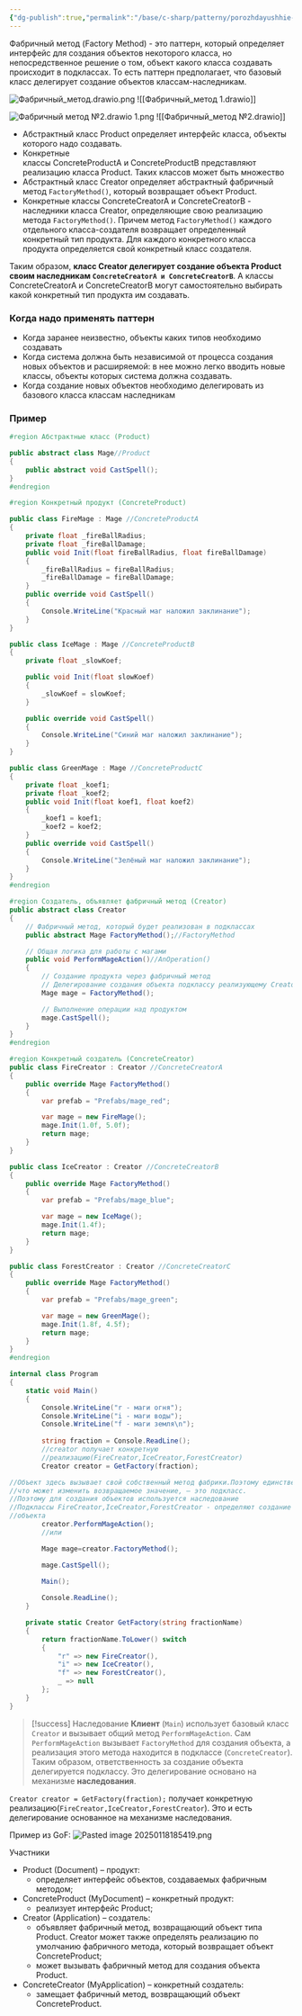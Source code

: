 ```yaml
---
{"dg-publish":true,"permalink":"/base/c-sharp/patterny/porozhdayushhie-patterny/fabrichnyj-metod-factory-method/"}
---
```


Фабричный метод (Factory Method) - это паттерн, который определяет интерфейс для создания объектов некоторого класса, но непосредственное решение о том, объект какого класса создавать происходит в подклассах. То есть паттерн предполагает, что базовый класс делегирует создание объектов классам-наследникам.

![Фабричный_метод.drawio.png](/img/user/Files/Image/%D0%A4%D0%B0%D0%B1%D1%80%D0%B8%D1%87%D0%BD%D1%8B%D0%B9_%D0%BC%D0%B5%D1%82%D0%BE%D0%B4.drawio.png)
![[Фабричный_метод 1.drawio]]

![Фабричный метод №2.drawio 1.png](/img/user/Files/Image/%D0%A4%D0%B0%D0%B1%D1%80%D0%B8%D1%87%D0%BD%D1%8B%D0%B9%20%D0%BC%D0%B5%D1%82%D0%BE%D0%B4%20%E2%84%962.drawio%201.png)
![[Фабричный_метод №2.drawio]]

- Абстрактный класс Product определяет интерфейс класса, объекты которого надо создавать.
- Конкретные классы ConcreteProductA и ConcreteProductB представляют реализацию класса Product. Таких классов может быть множество
- Абстрактный класс Creator определяет абстрактный фабричный метод `FactoryMethod()`, который возвращает объект Product.
- Конкретные классы ConcreteCreatorA и ConcreteCreatorB - наследники класса Creator, определяющие свою реализацию метода `FactoryMethod()`. Причем метод `FactoryMethod()` каждого отдельного класса-создателя возвращает определенный конкретный тип продукта. Для каждого конкретного класса продукта определяется свой конкретный класс создателя.
    
Таким образом, **класс Creator делегирует создание объекта Product своим наследникам `ConcreteCreatorA и ConcreteCreatorB`**. А классы ConcreteCreatorA и ConcreteCreatorB могут самостоятельно выбирать какой конкретный тип продукта им создавать.

### Когда надо применять паттерн

- Когда заранее неизвестно, объекты каких типов необходимо создавать
- Когда система должна быть независимой от процесса создания новых объектов и расширяемой: в нее можно легко вводить новые классы, объекты которых система должна создавать.
- Когда создание новых объектов необходимо делегировать из базового класса классам наследникам

### Пример


```csharp
#region Абстрактные класс (Product)

public abstract class Mage//Product
{
	public abstract void CastSpell();
}
#endregion

#region Конкретный продукт (ConcreteProduct)

public class FireMage : Mage //ConcreteProductA
{
	private float _fireBallRadius;
	private float _fireBallDamage;
	public void Init(float fireBallRadius, float fireBallDamage)
	{
		_fireBallRadius = fireBallRadius;
		_fireBallDamage = fireBallDamage;
	}
	public override void CastSpell()
	{
		Console.WriteLine("Красный маг наложил заклинание");
	}
}

public class IceMage : Mage //ConcreteProductB
{
	private float _slowKoef;

	public void Init(float slowKoef)
	{
		_slowKoef = slowKoef;
	}

	public override void CastSpell()
	{
		Console.WriteLine("Синий маг наложил заклинание");
	}
}

public class GreenMage : Mage //ConcreteProductC
{
	private float _koef1;
	private float _koef2;
	public void Init(float koef1, float koef2)
	{
		_koef1 = koef1;
		_koef2 = koef2;
	}
	public override void CastSpell()
	{
		Console.WriteLine("Зелёный маг наложил заклинание");
	}
}
#endregion

#region Cоздатель, объявляет фабричный метод (Creator)
public abstract class Creator
{
	// Фабричный метод, который будет реализован в подклассах
	public abstract Mage FactoryMethod();//FactoryMethod

	// Общая логика для работы с магами
	public void PerformMageAction()//AnOperation()
	{
		// Создание продукта через фабричный метод
		// Делегирование создания объекта подклассу реализующему Creator
		Mage mage = FactoryMethod();

		// Выполнение операции над продуктом
		mage.CastSpell();
	}
}
#endregion

#region Конкретный создатель (ConcreteCreator)
public class FireCreator : Creator //ConcreteCreatorA
{
	public override Mage FactoryMethod()
	{
		var prefab = "Prefabs/mage_red";

		var mage = new FireMage();
		mage.Init(1.0f, 5.0f);
		return mage;
	}
}

public class IceCreator : Creator //ConcreteCreatorB
{
	public override Mage FactoryMethod()
	{
		var prefab = "Prefabs/mage_blue";

		var mage = new IceMage();
		mage.Init(1.4f);
		return mage;
	}
}

public class ForestCreator : Creator //ConcreteCreatorC
{
	public override Mage FactoryMethod()
	{
		var prefab = "Prefabs/mage_green";

		var mage = new GreenMage();
		mage.Init(1.8f, 4.5f);
		return mage;
	}
}
#endregion

internal class Program
{
	static void Main()
	{
		Console.WriteLine("r - маги огня");
		Console.WriteLine("i - маги воды");
		Console.WriteLine("f - маги земля\n");
		
		string fraction = Console.ReadLine();
		//creator получает конкретную 
		//реализацию(FireCreator,IceCreator,ForestCreator)
		Creator creator = GetFactory(fraction);

//Объект здесь вызывает свой собственный метод фабрики.Поэтому единственное,
//что может изменить возвращаемое значение, — это подкласс.
//Поэтому для создания объектов используется наследование
//Подклассы FireCreator,IceCreator,ForestCreator - определяют создание 
//объекта
		creator.PerformMageAction();
		//или

		Mage mage=creator.FactoryMethod();

		mage.CastSpell();
		
		Main();

		Console.ReadLine();
	}

	private static Creator GetFactory(string fractionName)
	{
		return fractionName.ToLower() switch
		{
			"r" => new FireCreator(),
			"i" => new IceCreator(),
			"f" => new ForestCreator(),
			_ => null
		};
	}
}
```

> [!success] Наследование
> **Клиент** (`Main`) использует базовый класс `Creator` и вызывает общий метод `PerformMageAction`. Сам `PerformMageAction` вызывает `FactoryMethod` для создания объекта, а реализация этого метода находится в подклассе (`ConcreteCreator`).
Таким образом, ответственность за создание объекта делегируется подклассу. 
Это делегирование основано на механизме **наследования**. 

`Creator creator = GetFactory(fraction);` получает конкретную реализацию(`FireCreator,IceCreator,ForestCreator`). Это и есть делегирование основанное на механизме наследования.




Пример из GoF:
![Pasted image 20250118185419.png](/img/user/Files/Image/Pasted%20image%2020250118185419.png)

Участники 
- Product (Document) – продукт: 
	- определяет интерфейс объектов, создаваемых фабричным методом; 
- ConcreteProduct (MyDocument) – конкретный продукт: 
	- реализует интерфейс Product;
- Creator (Application) – создатель: 
	- объявляет фабричный метод, возвращающий объект типа Product. 
	Creator может также определять реализацию по умолчанию фабричного метода, который возвращает объект ConcreteProduct; 
	- может вызывать фабричный метод для создания объекта Product. 
- ConcreteCreator (MyApplication) – конкретный создатель: 
	- замещает фабричный метод, возвращающий объект СoncreteProduct.